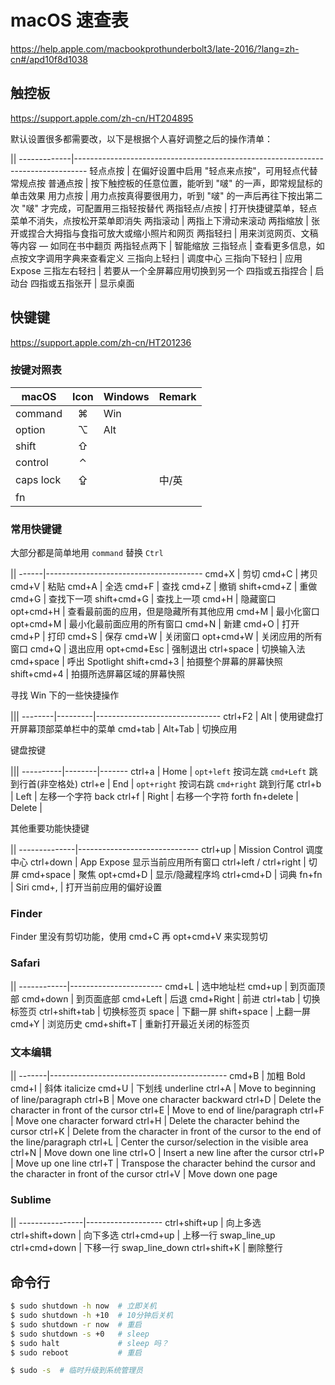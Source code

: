# macOS 速查表

https://help.apple.com/macbookprothunderbolt3/late-2016/?lang=zh-cn#/apd10f8d1038


## 触控板

https://support.apple.com/zh-cn/HT204895

默认设置很多都需要改，以下是根据个人喜好调整之后的操作清单：

||
-------------|---------------------------------------------------------------------------------
轻点点按      | 在偏好设置中启用 "轻点来点按"，可用轻点代替常规点按
普通点按      | 按下触控板的任意位置，能听到 "啵" 的一声，即常规鼠标的单击效果
用力点按      | 用力点按真得要很用力，听到 "啵" 的一声后再往下按出第二次 "啵" 才完成，可配置用三指轻按替代
两指轻点/点按  | 打开快捷键菜单，轻点菜单不消失，点按松开菜单即消失
两指滚动      | 两指上下滑动来滚动
两指缩放      | 张开或捏合大拇指与食指可放大或缩小照片和网页
两指轻扫      | 用来浏览网页、文稿等内容 — 如同在书中翻页
两指轻点两下   | 智能缩放
三指轻点       | 查看更多信息，如点按文字调用字典来查看定义
三指向上轻扫   | 调度中心
三指向下轻扫   | 应用 Expose
三指左右轻扫   | 若要从一个全屏幕应用切换到另一个
四指或五指捏合 | 启动台
四指或五指张开 | 显示桌面


## 快键键

https://support.apple.com/zh-cn/HT201236

### 按键对照表

macOS    | Icon | Windows | Remark
---------|:----:|---------|---------
command  |  ⌘   |   Win   |
option   |  ⌥   |   Alt   |
shift    |  ⇧   |         |
control  |  ⌃   |         |
caps lock|  ⇪   |         | 中/英
fn       |      |         |

### 常用快键键

大部分都是简单地用 `command` 替换 `Ctrl`

||
------|--------------------------------------- 
cmd+X | 剪切
cmd+C | 拷贝
cmd+V | 粘贴
cmd+A | 全选
cmd+F | 查找
cmd+Z        | 撤销
shift+cmd+Z  | 重做
cmd+G        | 查找下一项
shift+cmd+G  | 查找上一项
cmd+H     | 隐藏窗口
opt+cmd+H | 查看最前面的应用，但是隐藏所有其他应用
cmd+M     | 最小化窗口
opt+cmd+M | 最小化最前面应用的所有窗口
cmd+N | 新建
cmd+O | 打开
cmd+P | 打印
cmd+S | 保存
cmd+W       | 关闭窗口
opt+cmd+W   | 关闭应用的所有窗口
cmd+Q       | 退出应用
opt+cmd+Esc | 强制退出
ctrl+space  | 切换输入法
cmd+space   | 呼出 Spotlight
shift+cmd+3    | 拍摄整个屏幕的屏幕快照
shift+cmd+4    | 拍摄所选屏幕区域的屏幕快照

寻找 Win 下的一些快捷操作

|||
--------|---------|-------------------------------
ctrl+F2 | Alt     | 使用键盘打开屏幕顶部菜单栏中的菜单
cmd+tab | Alt+Tab | 切换应用

键盘按键

|||
----------|--------|-------
ctrl+a    | Home   | `opt+left` 按词左跳  `cmd+Left` 跳到行首(非空格处)
ctrl+e    | End    | `opt+right` 按词右跳  `cmd+right` 跳到行尾
ctrl+b    | Left   | 左移一个字符 back
ctrl+f    | Right  | 右移一个字符 forth
fn+delete | Delete | 

其他重要功能快捷键

||
--------------|------------------------------
ctrl+up       | Mission Control 调度中心
ctrl+down     | App Expose 显示当前应用所有窗口
ctrl+left / ctrl+right | 切屏
cmd+space     | 聚焦
opt+cmd+D     | 显示/隐藏程序坞
ctrl+cmd+D    | 词典
fn+fn         | Siri
cmd+,         | 打开当前应用的偏好设置

### Finder

Finder 里没有剪切功能，使用 cmd+C 再 opt+cmd+V 来实现剪切

### Safari

||
------------|-----------------------
cmd+L       | 选中地址栏
cmd+up      | 到页面顶部
cmd+down    | 到页面底部
cmd+Left    | 后退
cmd+Right   | 前进
ctrl+tab        | 切换标签页
ctrl+shift+tab  | 切换标签页
space           | 下翻一屏
shift+space     | 上翻一屏
cmd+Y       | 浏览历史
cmd+shift+T | 重新打开最近关闭的标签页

### 文本编辑

||
-------|--------------------------------------------
cmd+B  | 加粗 Bold
cmd+I  | 斜体 italicize
cmd+U  | 下划线 underline
ctrl+A | Move to beginning of line/paragraph
ctrl+B | Move one character backward
ctrl+D | Delete the character in front of the cursor
ctrl+E | Move to end of line/paragraph
ctrl+F | Move one character forward
ctrl+H | Delete the character behind the cursor
ctrl+K | Delete from the character in front of the cursor to the end of the line/paragraph
ctrl+L | Center the cursor/selection in the visible area
ctrl+N | Move down one line
ctrl+O | Insert a new line after the cursor
ctrl+P | Move up one line
ctrl+T | Transpose the character behind the cursor and the character in front of the cursor
ctrl+V | Move down one page

### Sublime

||
----------------|-------------------
ctrl+shift+up   | 向上多选
ctrl+shift+down | 向下多选
ctrl+cmd+up     | 上移一行 swap_line_up
ctrl+cmd+down   | 下移一行 swap_line_down
ctrl+shift+K    | 删除整行

## 命令行

```bash
$ sudo shutdown -h now  # 立即关机
$ sudo shutdown -h +10  # 10分钟后关机
$ sudo shutdown -r now  # 重启
$ sudo shutdown -s +0   # sleep
$ sudo halt             # sleep 吗？
$ sudo reboot           # 重启

$ sudo -s  # 临时升级到系统管理员
```
